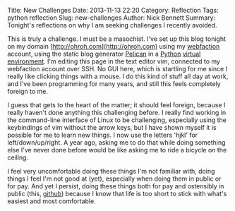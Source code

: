 Title: New Challenges
Date: 2013-11-13 22:20
Category: Reflection 
Tags: python reflection
Slug: new-challenges
Author: Nick Bennett
Summary: Tonight's reflections on why I am seeking challenges I recently avoided.

This is truly a challenge. I must be a masochist. I've set up this blog tonight 
on my domain [http://ohroh.com](http://ohroh.com) using my [webfaction](http://www.webfaction.com) 
account, using the static blog generator [Pelican](http://docs.getpelican.com/en/3.3.0/) 
in a [Python](http://docs.python.org/2/) [virtual environment](http://docs.python-guide.org/en/latest/dev/virtualenvs/). 
I'm editing this page in the text editor vim, connected to my webfaction account over SSH. 
No GUI here, which is startling for me since I really like clicking things with a mouse. 
I do this kind of stuff all day at work, and I've been programming for many years, and 
still this feels completely foreign to me. 

I guess that gets to the heart of the matter; it should feel foreign, because I really
haven't done anything this challenging before. I really find working in the command-line
interface of Linux to be challenging, especially using the keybindings of vim without
the arrow keys, but I have shown myself it is possible for me to learn new things. I 
now use the letters 'hjkl' for left/down/up/right. A year ago, asking me to do that while
doing something else I've never done before would be like asking me to ride a bicycle
on the ceiling.

I feel very uncomfortable doing these things I'm not familiar with, doing things I feel
I'm not good at (yet), especially when doing them in public or for pay. And yet I persist,
doing these things both for pay and ostensibly in public (this, [github](https://github.com/tothebeat))
because I know that life is too short to stick with what's easiest and most comfortable.
